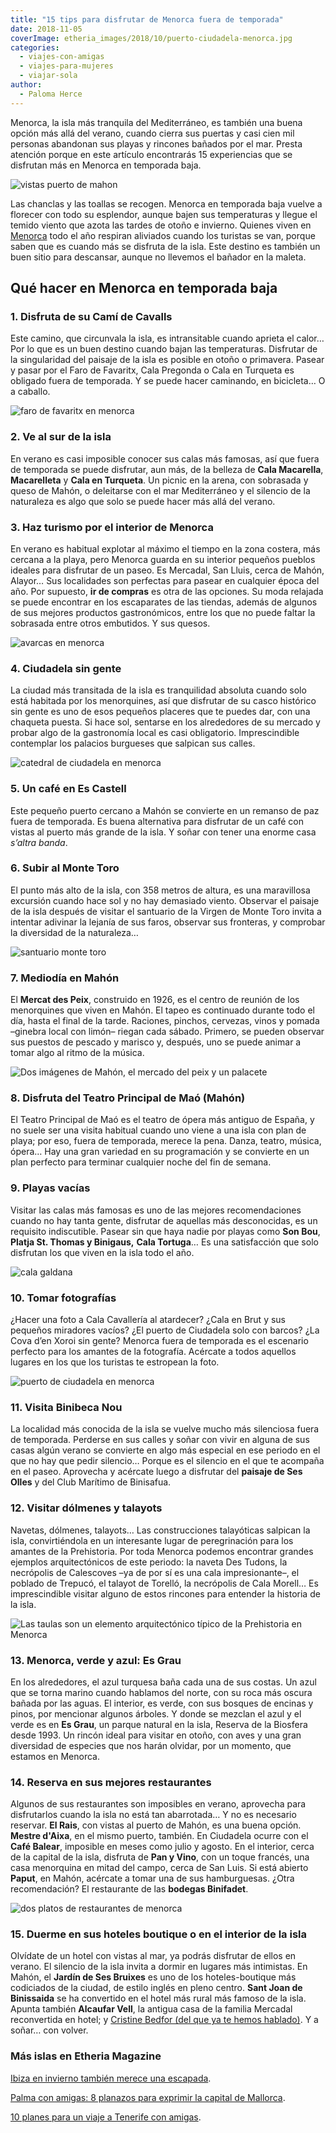 ```yaml
---
title: "15 tips para disfrutar de Menorca fuera de temporada"
date: 2018-11-05
coverImage: etheria_images/2018/10/puerto-ciudadela-menorca.jpg
categories: 
  - viajes-con-amigas
  - viajes-para-mujeres
  - viajar-sola
author: 
  - Paloma Herce
---
```


Menorca, la isla más tranquila del Mediterráneo, es también una buena opción más allá 
del verano, cuando cierra sus puertas y casi cien mil personas abandonan sus playas y 
rincones bañados por el mar. Presta atención porque en este artículo encontrarás 15 
experiencias que se disfrutan más en Menorca en temporada baja. 

![vistas puerto de mahon](etheria_images/2018/10/viaje-menorca-atardecer-mahon-1024x688.jpg "Atardecer en Mahón. ©P.G./Etheria")

Las chanclas y las toallas se recogen. Menorca en temporada baja vuelve a florecer con 
todo su esplendor, aunque bajen sus temperaturas y llegue el temido viento que azota las 
tardes de otoño e invierno. Quienes viven en [Menorca](https://www.menorca.es/) todo el 
año respiran aliviados cuando los turistas se van, porque saben que es cuando más se 
disfruta de la isla. Este destino es también un buen sitio para descansar, aunque no 
llevemos el bañador en la maleta. 

## Qué hacer en Menorca en temporada baja

### 1\. Disfruta de su Camí de Cavalls

Este camino, que circunvala la isla, es intransitable cuando aprieta el calor… Por lo 
que es un buen destino cuando bajan las temperaturas. Disfrutar de la singularidad del 
paisaje de la isla es posible en otoño o primavera. Pasear y pasar por el Faro de 
Favaritx, Cala Pregonda o Cala en Turqueta es obligado fuera de temporada. Y se puede 
hacer caminando, en bicicleta… O a caballo. 

![faro de favaritx en menorca](etheria_images/2018/10/Menorca-Faro-Favaritx-1024x682.jpg "Faro de Favaritx.")

### 2\. Ve al sur de la isla

En verano es casi imposible conocer sus calas más famosas, así que fuera de temporada se 
puede disfrutar, aun más, de la belleza de **Cala Macarella**, **Macarelleta** y **Cala 
en Turqueta**. Un picnic en la arena, con sobrasada y queso de Mahón, o deleitarse con 
el mar Mediterráneo y el silencio de la naturaleza es algo que solo se puede hacer más 
allá del verano. 

### 3\. Haz turismo por el interior de Menorca

En verano es habitual explotar al máximo el tiempo en la zona costera, más cercana a la 
playa, pero Menorca guarda en su interior pequeños pueblos ideales para disfrutar de un 
paseo. Es Mercadal, San Lluis, cerca de Mahón, Alayor… Sus localidades son perfectas 
para pasear en cualquier época del año. Por supuesto, **ir de compras** es otra de las 
opciones. Su moda relajada se puede encontrar en los escaparates de las tiendas, además 
de algunos de sus mejores productos gastronómicos, entre los que no puede faltar la 
sobrasada entre otros embutidos. Y sus quesos. 

![avarcas en menorca](etheria_images/2018/10/avarcas-Es-Fornels-1024x683.jpg "Las avarcas son el calzado tradicional de Menorca. ©P.G./Etheria Magazine")

### 4\. Ciudadela sin gente

La ciudad más transitada de la isla es tranquilidad absoluta cuando solo está habitada 
por los menorquines, así que disfrutar de su casco histórico sin gente es uno de esos 
pequeños placeres que te puedes dar, con una chaqueta puesta. Si hace sol, sentarse en 
los alrededores de su mercado y probar algo de la gastronomía local es casi obligatorio. 
Imprescindible contemplar los palacios burgueses que salpican sus calles. 

![catedral de ciudadela en menorca](etheria_images/2018/10/Catedral-ciudadela-1024x669.jpg "Catedral de Ciudadela. ©P.G./Etheria")

### 5\. Un café en Es Castell

Este pequeño puerto cercano a Mahón se convierte en un remanso de paz fuera de 
temporada. Es buena alternativa para disfrutar de un café con vistas al puerto más 
grande de la isla. Y soñar con tener una enorme casa _s’altra banda_. 

### 6\. Subir al Monte Toro

El punto más alto de la isla, con 358 metros de altura, es una maravillosa excursión 
cuando hace sol y no hay demasiado viento. Observar el paisaje de la isla después de 
visitar el santuario de la Virgen de Monte Toro invita a intentar adivinar la lejanía de 
sus faros, observar sus fronteras, y comprobar la diversidad de la naturaleza… 

![santuario monte toro](etheria_images/2018/10/Vsitas-monto-toro-menorca-1024x642.jpg "Vista desde el Monte Toro, junto al santuario, el punto más alto de la isla. ©P.G./Etheria")

### 7\. Mediodía en Mahón

El **Mercat des Peix**, construido en 1926, es el centro de reunión de los menorquines 
que viven en Mahón. El tapeo es continuado durante todo el día, hasta el final de la 
tarde. Raciones, pinchos, cervezas, vinos y pomada –ginebra local con limón– riegan cada 
sábado. Primero, se pueden observar sus puestos de pescado y marisco y, después, uno se 
puede animar a tomar algo al ritmo de la música. 

![Dos imágenes de Mahón, el mercado del peix y un palacete](etheria_images/2018/10/Menorca-Mahon-1024x676.jpg "Mercat des Peix (Izq.) e imagen del centro de Mahón (Dcha.) ©Paloma Herce")

### 8\. Disfruta del Teatro Principal de Maó (Mahón)

El Teatro Principal de Maó es el teatro de ópera más antiguo de España, y no suele ser 
una visita habitual cuando uno viene a una isla con plan de playa; por eso, fuera de 
temporada, merece la pena. Danza, teatro, música, ópera… Hay una gran variedad en su 
programación y se convierte en un plan perfecto para terminar cualquier noche del fin de 
semana. 

### 9\. Playas vacías

Visitar las calas más famosas es uno de las mejores recomendaciones cuando no hay tanta 
gente, disfrutar de aquellas más desconocidas, es un requisito indiscutible. Pasear sin 
que haya nadie por playas como **Son Bou**, **Platja St. Thomas y Binigaus,** **Cala 
Tortuga**… Es una satisfacción que solo disfrutan los que viven en la isla todo el año. 

![cala galdana](etheria_images/2018/10/Cala-Galdana-1024x657.jpg "Cala Galdana, una de las calas más conocidas (accesible en coche). ©P.G./Etheria")

### 10\. Tomar fotografías

¿Hacer una foto a Cala Cavallería al atardecer? ¿Cala en Brut y sus pequeños miradores 
vacíos? ¿El puerto de Ciudadela solo con barcos? ¿La Cova d’en Xoroi sin gente? Menorca 
fuera de temporada es el escenario perfecto para los amantes de la fotografía. Acércate 
a todos aquellos lugares en los que los turistas te estropean la foto. 

![puerto de ciudadela en menorca](etheria_images/2018/10/puerto-ciudadela-menorca-1024x639.jpg "Puerto de Ciudadela. ©P.G./Etheria")

### 11\. Visita Binibeca Nou

La localidad más conocida de la isla se vuelve mucho más silenciosa fuera de temporada. 
Perderse en sus calles y soñar con vivir en alguna de sus casas algún verano se 
convierte en algo más especial en ese periodo en el que no hay que pedir silencio… 
Porque es el silencio en el que te acompaña en el paseo. Aprovecha y acércate luego a 
disfrutar del **paisaje de Ses Olles** y del Club Marítimo de Binisafua. 

### 12\. Visitar dólmenes y talayots

Navetas, dólmenes, talayots… Las construcciones talayóticas salpican la isla, 
convirtiéndola en un interesante lugar de peregrinación para los amantes de la 
Prehistoria. Por toda Menorca podemos encontrar grandes ejemplos arquitectónicos de este 
periodo: la naveta Des Tudons, la necrópolis de Calescoves –ya de por sí es una cala 
impresionante–, el poblado de Trepucó, el talayot de Torelló, la necrópolis de Cala 
Morell… Es imprescindible visitar alguno de estos rincones para entender la historia de 
la isla. 

![Las taulas son un elemento arquitectónico típico de la Prehistoria en Menorca](etheria_images/2018/10/Menorca-prehistoria-taula-1024x682.jpg "Las taulas son un elemento arquitectónico típico de la Prehistoria en Menorca.")

### 13\. Menorca, verde y azul: Es Grau

En los alrededores, el azul turquesa baña cada una de sus costas. Un azul que se torna 
marino cuando hablamos del norte, con su roca más oscura bañada por las aguas. El 
interior, es verde, con sus bosques de encinas y pinos, por mencionar algunos árboles. Y 
donde se mezclan el azul y el verde es en **Es Grau**, un parque natural en la isla, 
Reserva de la Biosfera desde 1993. Un rincón ideal para visitar en otoño, con aves y una 
gran diversidad de especies que nos harán olvidar, por un momento, que estamos en 
Menorca. 

### 14\. Reserva en sus mejores restaurantes

Algunos de sus restaurantes son imposibles en verano, aprovecha para disfrutarlos cuando 
la isla no está tan abarrotada… Y no es necesario reservar. **El Rais**, con vistas al 
puerto de Mahón, es una buena opción. **Mestre d'Aixa**, en el mismo puerto, también. En 
Ciudadela ocurre con el **Café Balear**, imposible en meses como julio y agosto. En el 
interior, cerca de la capital de la isla, disfruta de **Pan y Vino**, con un toque 
francés, una casa menorquina en mitad del campo, cerca de San Luis. Si está abierto 
**Paput**, en Mahón, acércate a tomar una de sus hamburguesas. ¿Otra recomendación? El 
restaurante de las **bodegas Binifadet**. 

![dos platos de restaurantes de menorca](etheria_images/2018/10/Menorca-restaurantes-1024x672.jpg "Plato del restaurante Pan y Vino (Izq.) y hamburguesa de Paput (Dcha.). ©Paloma Herce")

### 15\. Duerme en sus hoteles boutique o en el interior de la isla

Olvídate de un hotel con vistas al mar, ya podrás disfrutar de ellos en verano. El 
silencio de la isla invita a dormir en lugares más intimistas. En Mahón, el **Jardín de 
Ses Bruixes** es uno de los hoteles-boutique más codiciados de la ciudad, de estilo 
inglés en pleno centro. **Sant Joan de Binissaida** se ha convertido en el hotel más 
rural más famoso de la isla. Apunta también **Alcaufar Vell**, la antigua casa de la 
familia Mercadal reconvertida en hotel; y [Cristine Bedfor (del que ya te hemos 
hablado)](https://etheriamagazine.com/2021/06/07/hotel-de-lujo-en-menorca-cristine-bedfor/). 
Y a soñar… con volver. 

### Más islas en Etheria Magazine

[Ibiza en invierno también merece una 
escapada](https://etheriamagazine.com/2021/11/05/planes-viaje-a-ibiza-en-invierno/). 

[Palma con amigas: 8 planazos para exprimir la capital de 
Mallorca](https://etheriamagazine.com/2021/06/02/planes-y-excursiones-desde-palma-mallorca-con-amigas/). 

[10 planes para un viaje a Tenerife con 
amigas](https://etheriamagazine.com/2021/05/17/viaje-a-tenerife-con-amigas-que-hacer-excursiones/).
